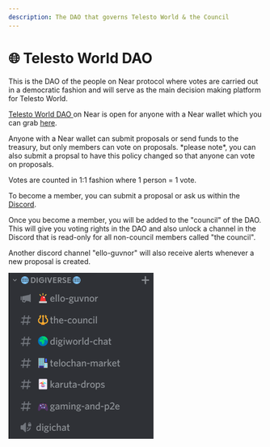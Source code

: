 ```yaml
---
description: The DAO that governs Telesto World & the Council
---
```


# 🌐 Telesto World DAO

This is the DAO of the people on Near protocol where votes are carried out in a democratic fashion and will serve as the main decision making platform for Telesto World.

[Telesto World DAO ](https://app.astrodao.com/dao/telesto.sputnik-dao.near)on Near is open for anyone with a Near wallet which you can grab [here](https://wallet.near.org).

Anyone with a Near wallet can submit proposals or send funds to the treasury, but only members can vote on proposals. \*please note\*, you can also submit a propsal to have this policy changed so that anyone can vote on proposals.&#x20;

Votes are counted in 1:1 fashion where 1 person = 1 vote.

&#x20;To become a member, you can submit a proposal or ask us within the [Discord](https://discord.gg/telestodao).

Once you become a member, you will be added to the "council" of the DAO. This will give you voting rights in the DAO and also unlock a channel in the Discord that is read-only for all non-council members called "the council".

Another discord channel "ello-guvnor" will also receive alerts whenever a new proposal is created.

&#x20;![](<.gitbook/assets/image (5).png>)
